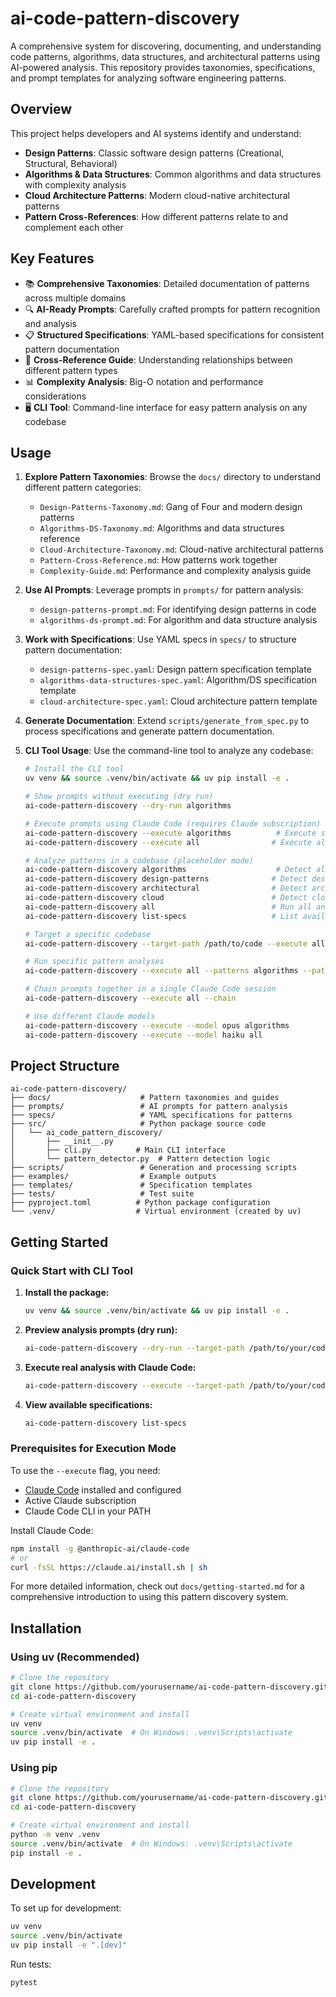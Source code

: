 # ai-code-pattern-discovery

A comprehensive system for discovering, documenting, and understanding code patterns, algorithms, data structures, and architectural patterns using AI-powered analysis. This repository provides taxonomies, specifications, and prompt templates for analyzing software engineering patterns.

## Overview

This project helps developers and AI systems identify and understand:
- **Design Patterns**: Classic software design patterns (Creational, Structural, Behavioral)
- **Algorithms & Data Structures**: Common algorithms and data structures with complexity analysis
- **Cloud Architecture Patterns**: Modern cloud-native architectural patterns
- **Pattern Cross-References**: How different patterns relate to and complement each other

## Key Features

- 📚 **Comprehensive Taxonomies**: Detailed documentation of patterns across multiple domains
- 🔍 **AI-Ready Prompts**: Carefully crafted prompts for pattern recognition and analysis
- 📋 **Structured Specifications**: YAML-based specifications for consistent pattern documentation
- 🔗 **Cross-Reference Guide**: Understanding relationships between different pattern types
- 📊 **Complexity Analysis**: Big-O notation and performance considerations
- 🖥️ **CLI Tool**: Command-line interface for easy pattern analysis on any codebase

## Usage

1. **Explore Pattern Taxonomies**: Browse the `docs/` directory to understand different pattern categories:
   - `Design-Patterns-Taxonomy.md`: Gang of Four and modern design patterns
   - `Algorithms-DS-Taxonomy.md`: Algorithms and data structures reference
   - `Cloud-Architecture-Taxonomy.md`: Cloud-native architectural patterns
   - `Pattern-Cross-Reference.md`: How patterns work together
   - `Complexity-Guide.md`: Performance and complexity analysis guide

2. **Use AI Prompts**: Leverage prompts in `prompts/` for pattern analysis:
   - `design-patterns-prompt.md`: For identifying design patterns in code
   - `algorithms-ds-prompt.md`: For algorithm and data structure analysis

3. **Work with Specifications**: Use YAML specs in `specs/` to structure pattern documentation:
   - `design-patterns-spec.yaml`: Design pattern specification template
   - `algorithms-data-structures-spec.yaml`: Algorithm/DS specification template
   - `cloud-architecture-spec.yaml`: Cloud architecture pattern template

4. **Generate Documentation**: Extend `scripts/generate_from_spec.py` to process specifications and generate pattern documentation.

5. **CLI Tool Usage**: Use the command-line tool to analyze any codebase:
   ```bash
   # Install the CLI tool
   uv venv && source .venv/bin/activate && uv pip install -e .
   
   # Show prompts without executing (dry run)
   ai-code-pattern-discovery --dry-run algorithms
   
   # Execute prompts using Claude Code (requires Claude subscription)
   ai-code-pattern-discovery --execute algorithms          # Execute single analysis
   ai-code-pattern-discovery --execute all                # Execute all analyses
   
   # Analyze patterns in a codebase (placeholder mode)
   ai-code-pattern-discovery algorithms                    # Detect algorithms & data structures
   ai-code-pattern-discovery design-patterns              # Detect design patterns
   ai-code-pattern-discovery architectural                # Detect architectural patterns
   ai-code-pattern-discovery cloud                        # Detect cloud patterns
   ai-code-pattern-discovery all                          # Run all analyses
   ai-code-pattern-discovery list-specs                   # List available specifications
   
   # Target a specific codebase
   ai-code-pattern-discovery --target-path /path/to/code --execute all
   
   # Run specific pattern analyses
   ai-code-pattern-discovery --execute all --patterns algorithms --patterns design_patterns
   
   # Chain prompts together in a single Claude Code session
   ai-code-pattern-discovery --execute all --chain
   
   # Use different Claude models
   ai-code-pattern-discovery --execute --model opus algorithms
   ai-code-pattern-discovery --execute --model haiku all
   ```

## Project Structure

```
ai-code-pattern-discovery/
├── docs/                    # Pattern taxonomies and guides
├── prompts/                 # AI prompts for pattern analysis
├── specs/                   # YAML specifications for patterns
├── src/                     # Python package source code
│   └── ai_code_pattern_discovery/
│       ├── __init__.py
│       ├── cli.py          # Main CLI interface
│       └── pattern_detector.py  # Pattern detection logic
├── scripts/                 # Generation and processing scripts
├── examples/                # Example outputs
├── templates/               # Specification templates
├── tests/                   # Test suite
├── pyproject.toml          # Python package configuration
└── .venv/                  # Virtual environment (created by uv)
```

## Getting Started

### Quick Start with CLI Tool

1. **Install the package:**
   ```bash
   uv venv && source .venv/bin/activate && uv pip install -e .
   ```

2. **Preview analysis prompts (dry run):**
   ```bash
   ai-code-pattern-discovery --dry-run --target-path /path/to/your/code all
   ```

3. **Execute real analysis with Claude Code:**
   ```bash
   ai-code-pattern-discovery --execute --target-path /path/to/your/code all
   ```

4. **View available specifications:**
   ```bash
   ai-code-pattern-discovery list-specs
   ```

### Prerequisites for Execution Mode

To use the `--execute` flag, you need:
- [Claude Code](https://claude.ai/code) installed and configured
- Active Claude subscription
- Claude Code CLI in your PATH

Install Claude Code:
```bash
npm install -g @anthropic-ai/claude-code
# or
curl -fsSL https://claude.ai/install.sh | sh
```

For more detailed information, check out `docs/getting-started.md` for a comprehensive introduction to using this pattern discovery system.

## Installation

### Using uv (Recommended)
```bash
# Clone the repository
git clone https://github.com/yourusername/ai-code-pattern-discovery.git
cd ai-code-pattern-discovery

# Create virtual environment and install
uv venv
source .venv/bin/activate  # On Windows: .venv\Scripts\activate
uv pip install -e .
```

### Using pip
```bash
# Clone the repository
git clone https://github.com/yourusername/ai-code-pattern-discovery.git
cd ai-code-pattern-discovery

# Create virtual environment and install
python -m venv .venv
source .venv/bin/activate  # On Windows: .venv\Scripts\activate
pip install -e .
```

## Development

To set up for development:
```bash
uv venv
source .venv/bin/activate
uv pip install -e ".[dev]"
```

Run tests:
```bash
pytest
```
